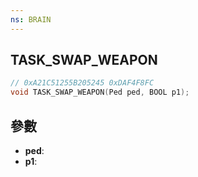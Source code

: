 ```yaml
---
ns: BRAIN
---
```

## TASK_SWAP_WEAPON

```c
// 0xA21C51255B205245 0xDAF4F8FC
void TASK_SWAP_WEAPON(Ped ped, BOOL p1);
```


## 參數
* **ped**: 
* **p1**: 


